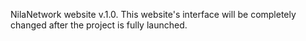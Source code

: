 NilaNetwork website v.1.0. This website's interface will be completely changed after the project is fully launched. 
